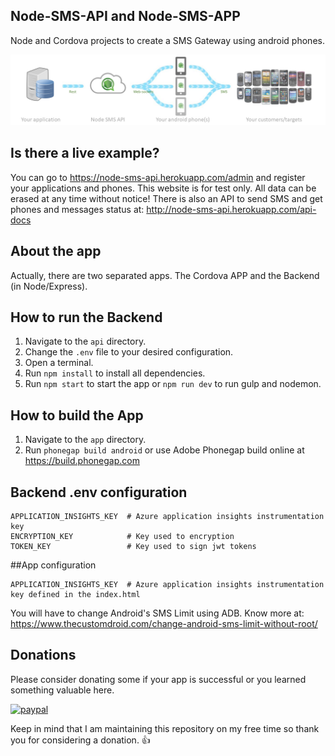 ## Node-SMS-API and Node-SMS-APP
Node and Cordova projects to create a SMS Gateway using android phones.

![How it works](assets/flow.png?raw=true "Node-SMS-API and Node-SMS-APP")

## Is there a live example?
You can go to https://node-sms-api.herokuapp.com/admin and register your applications and phones. This website is for test only. All data can be erased at any time without notice! 
There is also an API to send SMS and get phones and messages status at: http://node-sms-api.herokuapp.com/api-docs

## About the app
Actually, there are two separated apps. The Cordova APP and the Backend (in Node/Express).

## How to run the Backend
1. Navigate to the `api` directory.
2. Change the `.env` file to your desired configuration.
3. Open a terminal.
4. Run `npm install` to install all dependencies.
5. Run `npm start` to start the app or `npm run dev` to run gulp and nodemon.

## How to build the App
1. Navigate to the `app` directory.
2. Run `phonegap build android` or use Adobe Phonegap build online at https://build.phonegap.com

## Backend .env configuration
```
APPLICATION_INSIGHTS_KEY  # Azure application insights instrumentation key
ENCRYPTION_KEY            # Key used to encryption
TOKEN_KEY                 # Key used to sign jwt tokens
```

##App configuration
```
APPLICATION_INSIGHTS_KEY  # Azure application insights instrumentation key defined in the index.html
```
You will have to change Android's SMS Limit using ADB. Know more at: https://www.thecustomdroid.com/change-android-sms-limit-without-root/


## Donations

Please consider donating some if your app is successful or you learned something valuable here.

[![paypal](https://www.paypalobjects.com/en_US/i/btn/btn_donateCC_LG.gif)](https://www.paypal.me/ivanvaladares/10)

Keep in mind that I am maintaining this repository on my free time so thank you for considering a donation. :+1:
